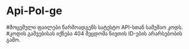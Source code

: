 # Api-Pol-ge

#მოცემული ფაილები წარმოადგენს სატესტო API-სთან სამუშაო კოდს.
#კოდის გაშვებისას იქნება 404 შეცდომა ნივთის ID-ების არარსებობის გამო.
